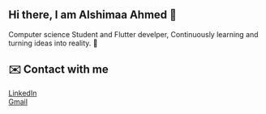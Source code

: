 ## Hi there, I am Alshimaa Ahmed 👋
 Computer science Student and Flutter develper, Continuously learning and turning ideas into reality. 🚀
 ## ✉️ Contact with me 
   [LinkedIn](https://www.linkedin.com/in/alshimaa-ahmed-702036281?lipi=urn%3Ali%3Apage%3Ad_flagship3_profile_view_base_contact_details%3BGspN15d4R5%2BOrCk85dWllQ%3D%3D)<br>
   [Gmail](alshimaa185@gmail.com)
<!--
**AlshimaaAhmed/AlshimaaAhmed** is a ✨ _special_ ✨ repository because its `README.md` (this file) appears on your GitHub profile.

Here are some ideas to get you started:

- 🔭 I’m currently working on ...
- 🌱 I’m currently learning ...
- 👯 I’m looking to collaborate on ...
- 🤔 I’m looking for help with ...
- 💬 Ask me about ...
- 📫 How to reach me: ...
- 😄 Pronouns: ...
- ⚡ Fun fact: ...
-->
